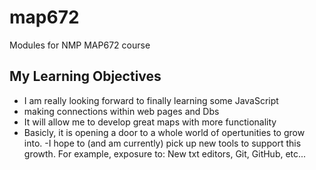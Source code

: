 # map672
Modules for NMP MAP672 course
## My Learning Objectives
- I am really looking forward to finally learning some JavaScript
- making connections within web pages and Dbs 
- It will allow me to develop great maps with more functionality
- Basicly, it is opening a door to a whole world of opertunities to grow into.
-I hope to (and am currently) pick up new tools to support this growth. For example, exposure to: New txt editors, Git, GitHub, etc...
